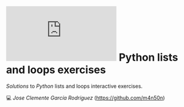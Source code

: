 # ![4Geeks Logo](http://assets.breatheco.de/apis/img/images.php?blob&random&cat=icon&tags=4geeks,16) Python lists and loops exercises

*Solutions* to *Python* lists and loops interactive exercises.

💻 _Jose Clemente García Rodríguez_ (<https://github.com/m4n50n>)
